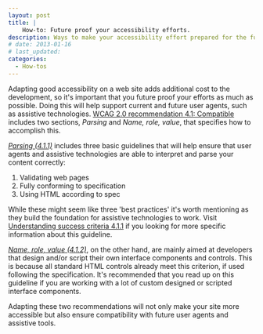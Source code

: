 ```yaml
---
layout: post
title: |
    How-to: Future proof your accessibility efforts.
description: Ways to make your accessibility effort prepared for the future.
# date: 2013-01-16
# last_updated:
categories:
  - How-tos
---
```

Adapting good accessibility on a web site adds additional cost to the development, so it's important that you future proof your efforts as much as possible. Doing this will help support current and future user agents, such as assistive technologies. [WCAG 2.0 recommendation 4.1: Compatible][1] includes two sections, *Parsing* and *Name, role, value*, that specifies how to accomplish this.

[*Parsing (4.1.1)*][2] includes three basic guidelines that will help ensure that user agents and assistive technologies are able to interpret and parse your content correctly:
 1. Validating web pages
 2. Fully conforming to specification
 3. Using HTML according to spec

While these might seem like three 'best practices' it's worth mentioning as they build the foundation for assistive technologies to work. Visit [Understanding success criteria 4.1.1][2] if you looking for more specific information about this guideline.

[*Name, role, value (4.1.2)*][3], on the other hand, are mainly aimed at developers that design and/or script their own interface components and controls. This is because all standard HTML controls already meet this criterion, if used following the specification. It's recommended that you read up on this guideline if you are working with a lot of custom designed or scripted interface components.

Adapting these two recommendations will not only make your site more accessible but also ensure compatibility with future user agents and assistive tools.

[1]:http://www.w3.org/TR/2008/REC-WCAG20-20081211/#ensure-compat "WCAG 2.0 recommendation 4.1: Compatible"
[2]:http://www.w3.org/TR/UNDERSTANDING-WCAG20/ensure-compat-parses.html "Understanding Success Criteria 4.1.1 - Parsing"
[3]:http://www.w3.org/TR/UNDERSTANDING-WCAG20/ensure-compat-rsv.html "Understanding Success Criteria 4.1.2 - Name, role, value"